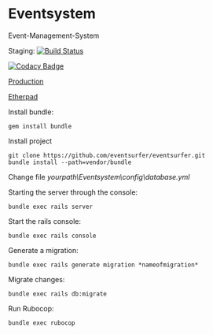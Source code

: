 # Eventsystem

Event-Management-System

Staging: [![Build Status](https://travis-ci.com/eventsurfer/eventsurfer.svg?branch=staging)](https://travis-ci.com/eventsurfer/eventsurfer)

[![Codacy Badge](https://api.codacy.com/project/badge/Grade/7125f48349bb4213931d0d42a42f4c1f)](https://www.codacy.com/app/florianfynnweber/eventsurfer?utm_source=github.com&utm_medium=referral&utm_content=eventsurfer/eventsurfer&utm_campaign=Badge_Grade)

[Production](http://eventsurfer.online)

[Etherpad](https://medienpad.de/p/Y3pAwhZhbP)

Install bundle:

```
gem install bundle
```

Install project

```
git clone https://github.com/eventsurfer/eventsurfer.git
bundle install --path=vendor/bundle
```

Change file *yourpath\Eventsystem\config\database.yml*

Starting the server through the console:

```
bundle exec rails server
```

Start the rails console:

```
bundle exec rails console
```

Generate a migration:

```
bundle exec rails generate migration *nameofmigration*
```

Migrate changes:

```
bundle exec rails db:migrate
```

Run Rubocop:

```
bundle exec rubocop
```
